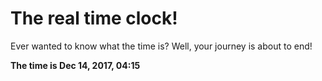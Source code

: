 # The real time clock!

Ever wanted to know what the time is? Well, your journey is about to end!

**The time is Dec 14, 2017, 04:15**